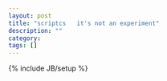 ```yaml
---
layout: post
title: "scriptcs   it's not an experiment"
description: ""
category: 
tags: []
---
```

{% include JB/setup %}
